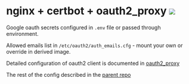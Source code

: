 # nginx + certbot + oauth2_proxy  ![](https://img.shields.io/docker/build/grin/isaac.svg)

Google oauth secrets configured in `.env` file or passed through environment.

Allowed emails list in `/etc/oauth2/auth_emails.cfg` - mount your own or override in derived image.

Detailed configuration of oauth2 client is documented in [oauth2_proxy](https://github.com/bitly/oauth2_proxy)

The rest of the config described in the [parent repo](https://github.com/grinnery/abraham)
